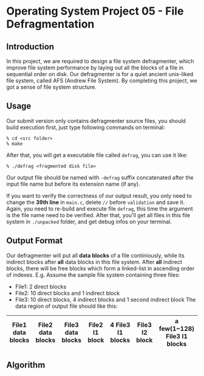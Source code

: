 # Operating System Project 05 - File Defragmentation

## Introduction
In this project, we are required to design a file system defragmenter, which improve file system performance by laying out all the blocks of a file in sequential order on disk. Our defragmenter is for a quiet ancient unix-liked file system, called AFS (Andrew File System). By completing this project, we got a sense of file system structure.

## Usage
Our submit version only contains defragmenter source files, you should build execution first, just type following commands on terminal:
```
% cd <src folder>
% make
```
After that, you will get a executable file called `defrag`, you can use it like:
```
% ./defrag <fragmented disk file>
```
Our output file should be named with `-defrag` suffix concatenated after the input file name but before its extension name (if any).

If you want to verify the correctness of our output result, you only need to change the **39th line** in `main.c`, delete `//` before ``validation`` and save it. Again, you need to re-build and execute file `defrag`, this time the argument is the file name need to be verified. After that, you'll get all files in this file system in `./unpacked` folder, and get debug infos on your terminal.

## Output Format
Our defragmenter will put all **data blocks** of a file continiously, while its indirect blocks after **all** data blocks in this file system. After **all** indirect blocks, there will be free blocks which form a linked-list in ascending order of indexes.
E.g. Assume the sample file system containing three files:
- File1: 2 direct blocks
- File2: 10 direct blocks and 1 indirect block
- File3: 10 direct blocks, 4 indirect blocks and 1 second indirect block
The data region of output file should like this:

File1 data blocks|File2 data blocks|File3 data blocks|File2 I1 block|4 File3 I1 blocks|File3 I2 block|a few(1~128) File3 I1 blocks
-|-|-|-|-|-|-

## Algorithm
